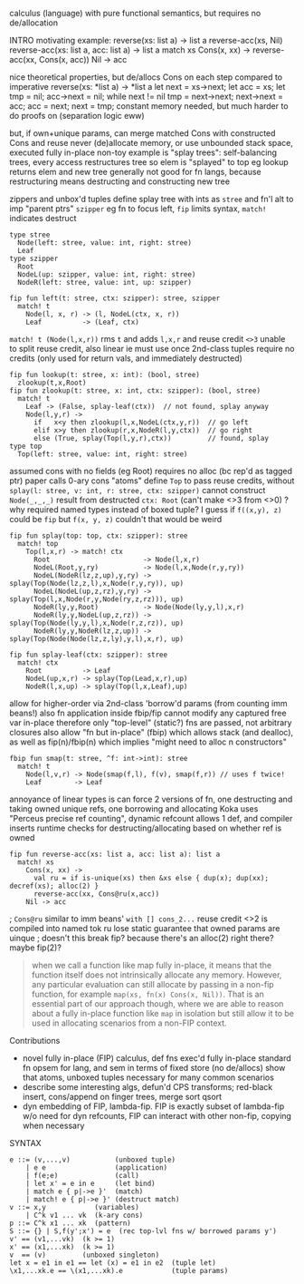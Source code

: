 calculus (language) with pure functional semantics, but requires no de/allocation

INTRO
motivating example:
    reverse(xs: list a) -> list a 
      reverse-acc(xs, Nil)
    reverse-acc(xs: list a, acc: list a) -> list a
      match xs
        Cons(x, xx) -> reverse-acc(xx, Cons(x, acc))
        Nil         -> acc

nice theoretical properties, but de/allocs Cons on each step
compared to imperative
    reverse(xs: *list a) -> *list a
      let next = xs->next;
      let acc = xs;
      let tmp = nil;
      acc->next = nil;
      while next != nil
        tmp = next->next;
        next->next = acc;
        acc = next;
        next = tmp;
constant memory needed, but much harder to do proofs on (separation logic eww)

but, if own+unique params, can merge matched Cons with constructed Cons and reuse
never (de)allocate memory, or use unbounded stack space, executed fully in-place
non-toy example is "splay trees": self-balancing trees, every access restructures tree so elem is "splayed" to top
  eg lookup returns elem and new tree
generally not good for fn langs, because restructuring means destructing and constructing new tree

zippers and unbox'd tuples
define splay tree with ints as `stree` and fn'l alt to imp "parent ptrs" `szipper`
eg fn to focus left, `fip` limits syntax, `match!` indicates destruct

    type stree
      Node(left: stree, value: int, right: stree)
      Leaf
    type szipper
      Root
      NodeL(up: szipper, value: int, right: stree)
      NodeR(left: stree, value: int, up: szipper)

    fip fun left(t: stree, ctx: szipper): stree, szipper
      match! t
        Node(l, x, r) -> (l, NodeL(ctx, x, r))
        Leaf          -> (Leaf, ctx)

`match! t (Node(l,x,r))` rms `t` and adds `l,x,r` and reuse credit `<>3`
unable to split reuse credit, also linear ie must use once
2nd-class tuples require no credits (only used for return vals, and immediately destructed)

    fip fun lookup(t: stree, x: int): (bool, stree)
      zlookup(t,x,Root)
    fip fun zlookup(t: stree, x: int, ctx: szipper): (bool, stree)
      match! t
        Leaf -> (False, splay-leaf(ctx))  // not found, splay anyway
        Node(l,y,r) ->
          if   x<y then zlookup(l,x,NodeL(ctx,y,r))  // go left
          elif x>y then zlookup(r,x,NodeR(l,y,ctx))  // go right
          else (True, splay(Top(l,y,r),ctx))         // found, splay
    type top
      Top(left: stree, value: int, right: stree)

assumed cons with no fields (eg Root) requires no alloc (bc rep'd as tagged ptr)
paper calls 0-ary cons "atoms"
define `Top` to pass reuse credits, without `splay(l: stree, v: int, r: stree, ctx: szipper)` cannot construct `Node(_,_,_)` result from destructed `ctx: Root` (can't make <>3 from <>0)
? why required named types instead of boxed tuple? I guess if `f((x,y), z)` could be `fip` but `f(x, y, z)` couldn't that would be weird

    fip fun splay(top: top, ctx: szipper): stree
      match! top
        Top(l,x,r) -> match! ctx
          Root                       -> Node(l,x,r)
          NodeL(Root,y,ry)           -> Node(l,x,Node(r,y,ry))
          NodeL(NodeR(lz,z,up),y,ry) -> splay(Top(Node(lz,z,l),x,Node(r,y,ry)), up)
          NodeL(NodeL(up,z,rz),y,ry) -> splay(Top(l,x,Node(r,y,Node(ry,z,rz))), up)
          NodeR(ly,y,Root)           -> Node(Node(ly,y,l),x,r)
          NodeR(ly,y,NodeL(up,z,rz)) -> splay(Top(Node(ly,y,l),x,Node(r,z,rz)), up)
          NodeR(ly,y,NodeR(lz,z,up)) -> splay(Top(Node(Node(lz,z,ly),y,l),x,r), up)

    fip fun splay-leaf(ctx: szipper): stree
      match! ctx
        Root          -> Leaf
        NodeL(up,x,r) -> splay(Top(Lead,x,r),up)
        NodeR(l,x,up) -> splay(Top(l,x,Leaf),up)

allow for higher-order via 2nd-class 'borrow'd params (from counting imm beans!)
also fn application inside fbip/fip cannot modify any captured free var in-place
therefore only "top-level" (static?) fns are passed, not arbitrary closures
also allow "fn but in-place" (fbip) which allows stack (and dealloc), as well as fip(n)/fbip(n) which implies "might need to alloc n constructors"

    fbip fun smap(t: stree, ^f: int->int): stree
      match! t
        Node(l,v,r) -> Node(smap(f,l), f(v), smap(f,r)) // uses f twice!
        Leaf        -> Leaf

annoyance of linear types is can force 2 versions of fn, one destructing and taking owned unique refs, one borrowing and allocating
Koka uses "Perceus precise ref counting", dynamic refcount
allows 1 def, and compiler inserts runtime checks for destructing/allocating based on whether ref is owned

    fip fun reverse-acc(xs: list a, acc: list a): list a
      match! xs
        Cons(x, xx) ->
          val ru = if is-unique(xs) then &xs else { dup(x); dup(xx); decref(xs); alloc(2) }
          reverse-acc(xx, Cons@ru(x,acc))
        Nil -> acc

; `Cons@ru` similar to imm beans' `with [] cons_2...`
reuse credit <>2 is compiled into named tok ru
lose static guarantee that owned params are uinque
; doesn't this break fip? because there's an alloc(2) right there? maybe fip(2)?
> when we call a function like map fully in-place, it means that the function itself does not intrinsically allocate any memory. However, any particular evaluation can still allocate by passing in a non-fip function, for example `map(xs, fn(x) Cons(x, Nil))`. That is an essential part of our approach though, where we are able to reason about a fully in-place function like `map` in isolation but still allow it to be used in allocating scenarios from a non-FIP context.

Contributions
- novel fully in-place (FIP) calculus, def fns exec'd fully in-place
  standard fn opsem for lang, and sem in terms of fixed store (no de/allocs)
  show that atoms, unboxed tuples necessary for many common scenarios
- describe some interesting algs, defun'd CPS transforms; red-black insert, cons/append on finger trees, merge sort qsort
- dyn embedding of FIP, lambda-fip. FIP is exactly subset of lambda-fip w/o need for dyn refcounts, FIP can interact with other non-fip, copying when necessary

SYNTAX

    e ::= (v,...,v)           (unboxed tuple)
        | e e                 (application)
        | f(e;e)              (call)
        | let x' = e in e     (let bind)
        | match e { p|->e }'  (match)
        | match! e { p|->e }' (destruct match)
    v ::= x,y            (variables)
        | C^k v1 ... vk  (k-ary cons)
    p ::= C^k x1 ... xk  (pattern)
    S ::= {} | S,f(y';x') = e  (rec top-lvl fns w/ borrowed params y')
    v' == (v1,...vk)  (k >= 1)
    x' == (x1,...xk)  (k >= 1)
    v  == (v)         (unboxed singleton)
    let x = e1 in e1 == let (x) = e1 in e2  (tuple let)
    \x1,...xk.e == \(x1,...xk).e            (tuple params)


